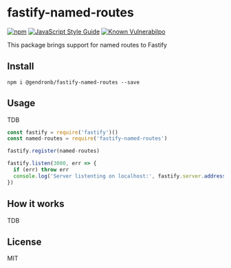 # fastify-named-routes

[![npm](https://img.shields.io/npm/v/@gendronb/fastify-named-routes.svg?color=yellowgreen)](https://www.npmjs.com/package/@gendronb/fastify-named-routes)
[![JavaScript Style Guide](https://img.shields.io/badge/code_style-standard-yellowgreen.svg)](https://standardjs.com)
[![Known Vulnerabilpo](https://img.shields.io/snyk/vulnerabilities/github/gendronb/fastify-named-routes.svg?color=yellowgreen)](https://snyk.io/test/github/gendronb/fastify-named-routes)

This package brings support for named routes to Fastify

## Install
```
npm i @gendronb/fastify-named-routes --save
```

## Usage

TDB

```js
const fastify = require('fastify')()
const named-routes = require('fastify-named-routes')

fastify.register(named-routes)

fastify.listen(3000, err => {
  if (err) throw err
  console.log('Server listenting on localhost:', fastify.server.address().port)
})
```

## How it works

TDB

## License

MIT